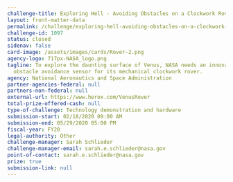 ```yaml
---
challenge-title: Exploring Hell - Avoiding Obstacles on a Clockwork Rover
layout: front-matter-data
permalink: /challenge/exploring-hell-avoiding-obstacles-on-a-clockwork-rover/
challenge-id: 1097
status: closed
sidenav: false
card-image: /assets/images/cards/Rover-2.png
agency-logo: 717px-NASA_logo.png
tagline: To explore the daunting surface of Venus, NASA needs an innovative
  obstacle avoidance sensor for its mechanical clockwork rover.
agency: National Aeronautics and Space Administration
partner-agencies-federal: null
partners-non-federal: null
external-url: https://www.herox.com/VenusRover
total-prize-offered-cash: null
type-of-challenge: Technology demonstration and hardware
submission-start: 02/18/2020 09:00 AM
submission-end: 05/29/2020 05:00 PM
fiscal-year: FY20
legal-authority: Other
challenge-manager: Sarah Schlieder
challenge-manager-email: sarah.e.schlieder@nasa.gov
point-of-contact: sarah.e.schlieder@nasa.gov
prize: true
submission-link: null
---
```

